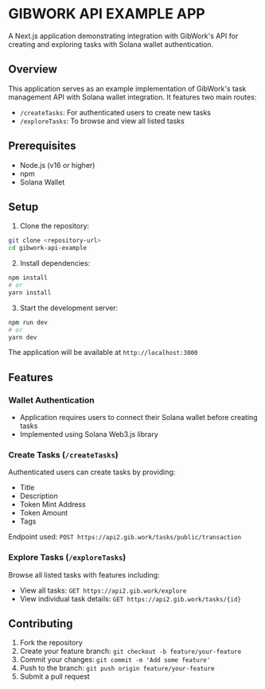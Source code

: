 # GIBWORK API EXAMPLE APP

A Next.js application demonstrating integration with GibWork's API for creating and exploring tasks with Solana wallet authentication.

## Overview

This application serves as an example implementation of GibWork's task management API with Solana wallet integration. It features two main routes:
- `/createTasks`: For authenticated users to create new tasks
- `/exploreTasks`: To browse and view all listed tasks

## Prerequisites

- Node.js (v16 or higher)
- npm 
- Solana Wallet

## Setup

1. Clone the repository:
```bash
git clone <repository-url>
cd gibwork-api-example
```

2. Install dependencies:
```bash
npm install
# or
yarn install
```

3. Start the development server:
```bash
npm run dev
# or
yarn dev
```

The application will be available at `http://localhost:3000`

## Features

### Wallet Authentication
- Application requires users to connect their Solana wallet before creating tasks
- Implemented using Solana Web3.js library

### Create Tasks (`/createTasks`)
Authenticated users can create tasks by providing:
- Title
- Description
- Token Mint Address
- Token Amount
- Tags

Endpoint used: `POST https://api2.gib.work/tasks/public/transaction`

### Explore Tasks (`/exploreTasks`)
Browse all listed tasks with features including:
- View all tasks: `GET https://api2.gib.work/explore`
- View individual task details: `GET https://api2.gib.work/tasks/{id}`


## Contributing

1. Fork the repository
2. Create your feature branch: `git checkout -b feature/your-feature`
3. Commit your changes: `git commit -m 'Add some feature'`
4. Push to the branch: `git push origin feature/your-feature`
5. Submit a pull request
